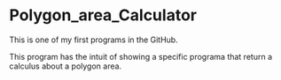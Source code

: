 # Polygon_area_Calculator

This is one of my first programs in the GitHub.

This program has the intuit of showing a specific programa that return a calculus about a polygon area.
